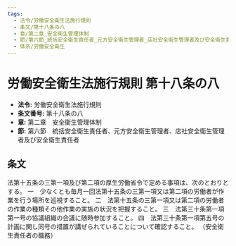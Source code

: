 ```yaml
---
tags:
  - 法令/労働安全衛生法施行規則
  - 条文/第十八条の八
  - 章/第二章_安全衛生管理体制
  - 節/第六節_統括安全衛生責任者_元方安全衛生管理者_店社安全衛生管理者及び安全衛生責任者
  - 体系/労働安全衛生
---
```

# 労働安全衛生法施行規則 第十八条の八

- **法令:** 労働安全衛生法施行規則
- **条文番号:** 第十八条の八
- **章:** 第二章　安全衛生管理体制
- **節:** 第六節　統括安全衛生責任者、元方安全衛生管理者、店社安全衛生管理者及び安全衛生責任者

## 条文
法第十五条の三第一項及び第二項の厚生労働省令で定める事項は、次のとおりとする。
一　少なくとも毎月一回法第十五条の三第一項又は第二項の労働者が作業を行う場所を巡視すること。
二　法第十五条の三第一項又は第二項の労働者の作業の種類その他作業の実施の状況を把握すること。
三　法第三十条第一項第一号の協議組織の会議に随時参加すること。
四　法第三十条第一項第五号の計画に関し同号の措置が講ぜられていることについて確認すること。
（安全衛生責任者の職務）

